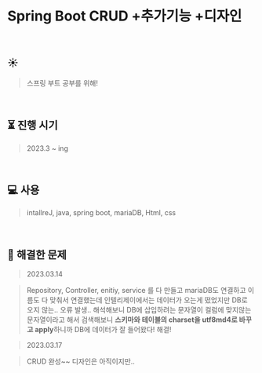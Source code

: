 # Spring Boot CRUD +추가기능 +디자인

</br>

## :sunny: 
> 스프링 부트 공부를 위해! 
> 
</br>

## :hourglass_flowing_sand: 진행 시기
> 2023.3 ~ ing
</br>

## :computer: 사용
>intallreJ, java, spring boot, mariaDB, Html, css
</br>

## :baby_chick: 해결한 문제

> 2023.03.14

> Repository, Controller, enitiy, service 를 다 만들고 mariaDB도 연결하고 이름도 다 맞춰서 연결했는데 
> 인텔리제이에서는 데이터가 오는게 떴었지만 DB로 오지 않는.. 오류 발생.. 
> 해석해보니 DB에 삽입하려는 문자열이 컬럼에 맞지않는 문자열이라고 해서 
> 검색해보니 <b>스키마와 테이블의 charset을 utf8md4로 바꾸고 apply</b>하니까 DB에 데이터가 잘 들어왔다! 해결!

> 2023.03.17

> CRUD 완성~~ 
> 디자인은 아직이지만..


</br>

